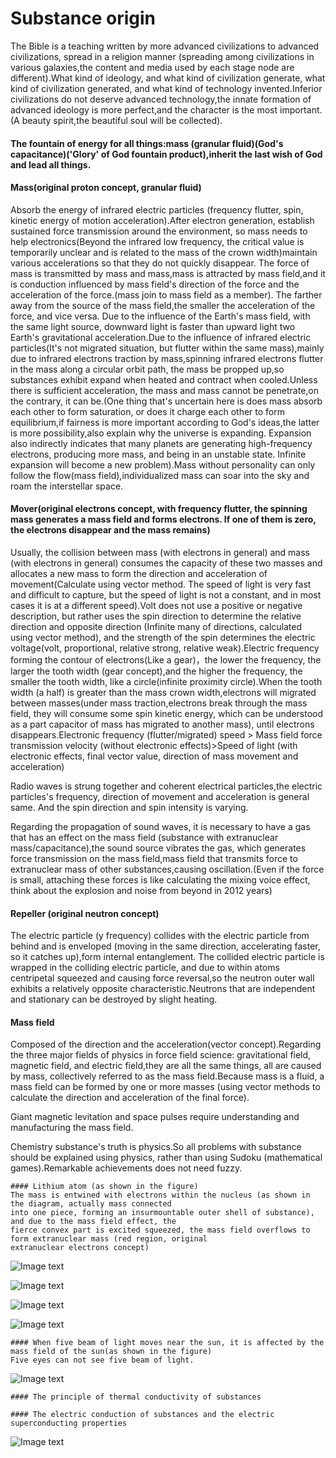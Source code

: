 # Substance origin

   The Bible is a teaching written by more advanced civilizations to advanced civilizations,
   spread in a religion manner (spreading among civilizations in various galaxies,the content 
   and media used by each stage node are different).What kind of ideology, and what kind of civilization generate,
   what kind of civilization generated, and what kind of technology invented.Inferior civilizations 
   do not deserve advanced technology,the innate formation of advanced ideology is more perfect,and the character 
   is the most important.(A beauty spirit,the beautiful soul will be collected).

   #### The fountain of energy for all things:mass (granular fluid)(God's capacitance)('Glory' of God fountain product),inherit the last wish of God and lead all things.

   #### Mass(original proton concept, granular fluid)
   Absorb the energy of infrared electric particles (frequency flutter, spin, kinetic energy
   of motion acceleration).After electron generation, establish sustained force transmission around the environment, 
   so mass needs to help electronics(Beyond the infrared low frequency, the critical value is temporarily unclear 
   and is related to the mass of the crown width)maintain various accelerations so that they do not quickly disappear.
   The force of mass is transmitted by mass and mass,mass is attracted by mass field,and it is conduction influenced 
   by mass field's direction of the force and the acceleration of the force.(mass join to mass field as a member).
   The farther away from the source of the mass field,the smaller the acceleration of the force, and vice versa.
   Due to the influence of the Earth's mass field, with the same light source,
   downward light is faster than upward light two Earth's gravitational acceleration.Due to the influence of 
   infrared electric particles(It's not migrated situation, but flutter within the same mass),mainly due to
   infrared electrons traction by mass,spinning infrared electrons flutter in the mass along a circular orbit path,
   the mass be propped up,so substances exhibit expand when heated and contract when cooled.Unless there is sufficient 
   acceleration, the mass and mass cannot be penetrate,on the contrary, it can be.(One thing that's uncertain here is 
   does mass absorb each other to form saturation, or does it charge each other to form equilibrium,if fairness is more
   important according to God's ideas,the latter is more possibility,also explain why the universe is expanding.
   Expansion also indirectly indicates that many planets are generating high-frequency electrons, producing more mass,
   and being in an unstable state. Infinite expansion will become a new problem).Mass without personality can only 
   follow the flow(mass field),individualized mass can soar into the sky and roam the interstellar space.

   #### Mover(original electrons concept, with frequency flutter, the spinning mass generates a mass field and forms electrons. If one of them is zero, the electrons disappear and the mass remains)
   Usually, the collision between mass (with electrons in general) and mass (with electrons in general) consumes 
   the capacity of these two masses and allocates a new mass to form the direction and acceleration of 
   movement(Calculate using vector method. The speed of light is very fast and difficult to capture, but 
   the speed of light is not a constant, and in most cases it is at a different speed).Volt does not use a 
   positive or negative description, but rather uses the spin direction to determine the relative direction and 
   opposite direction (Infinite many of directions, calculated using vector method), and the strength of the spin determines the 
   electric voltage(volt, proportional, relative strong, relative weak).Electric frequency forming the contour of 
   electrons(Like a gear)，the lower the frequency, the larger the tooth width (gear concept),and the higher the frequency, 
   the smaller the tooth width, like a circle(infinite proximity circle).When the tooth width (a half) is greater than the mass
   crown width,electrons will migrated between masses(under mass traction,electrons break through the mass field, they will 
   consume some spin kinetic energy, which can be understood as a part capacitor of mass has migrated to another mass),
   until electrons disappears.Electronic frequency (flutter/migrated) speed > Mass field force transmission velocity (without electronic effects)>Speed of 
   light (with electronic effects, final vector value, direction of mass movement and acceleration)

   Radio waves is strung together and coherent electrical particles,the electric particles's frequency,
   direction of movement and acceleration is general same. And the spin direction and spin intensity is varying.

   Regarding the propagation of sound waves, it is necessary to have a gas that has an effect on the 
   mass field (substance with extranuclear mass/capacitance),the sound source vibrates the gas, which generates 
   force transmission on the mass field,mass field that transmits force to extranuclear mass of other substances,causing 
   oscillation.(Even if the force is small, attaching these forces is like calculating the mixing voice effect,
   think about the explosion and noise from beyond in 2012 years)

   #### Repeller (original neutron concept)
The electric particle (y frequency) collides with the electric particle from behind and is enveloped 
(moving in the same direction, accelerating faster, so it catches up),form internal entanglement. The collided 
electric particle is wrapped in the colliding electric particle, and due to within atoms centripetal squeezed and causing 
force reversal,so the neutron outer wall exhibits a relatively opposite characteristic.Neutrons that are independent
 and stationary can be destroyed by slight heating.

   #### Mass field
   Composed of the direction and the acceleration(vector concept).Regarding the three major fields of physics 
   in force field science: gravitational field, magnetic field, and electric field,they are all the same things, 
   all are caused by mass, collectively referred to as the mass field.Because mass is a fluid, a mass field can 
   be formed by one or more masses (using vector methods to calculate the direction and acceleration of the final force).

   Giant magnetic levitation and space pulses require understanding and manufacturing the mass field.

   Chemistry substance's truth is physics.So all problems with substance should be explained using 
   physics, rather than using Sudoku (mathematical games).Remarkable achievements does not need fuzzy.

    #### Lithium atom (as shown in the figure)
    The mass is entwined with electrons within the nucleus (as shown in the diagram, actually mass connected 
    into one piece, forming an insurmountable outer shell of substance), and due to the mass field effect, the 
    fierce convex part is excited squeezed, the mass field overflows to form extranuclear mass (red region, original 
    extranuclear electrons concept)

![Image text](https://github.com/suzhengquan/material_origin_en/blob/main/Lithium.png?raw=true)

![Image text](https://github.com/suzhengquan/material_origin_en/blob/main/Lithium_.png?raw=true)

![Image text](https://github.com/suzhengquan/material_origin_en/blob/main/MassAndMassField.png?raw=true)

![Image text](https://github.com/suzhengquan/material_origin_en/blob/main/frequency.png?raw=true)

    #### When five beam of light moves near the sun, it is affected by the mass field of the sun(as shown in the figure)
    Five eyes can not see five beam of light.

![Image text](https://github.com/suzhengquan/material_origin_en/blob/main/sun.png?raw=true)

    #### The principle of thermal conductivity of substances
    
    #### The electric conduction of substances and the electric superconducting properties
    
![Image text](https://github.com/suzhengquan/material_origin_en/blob/main/Esupercond.png?raw=true)
